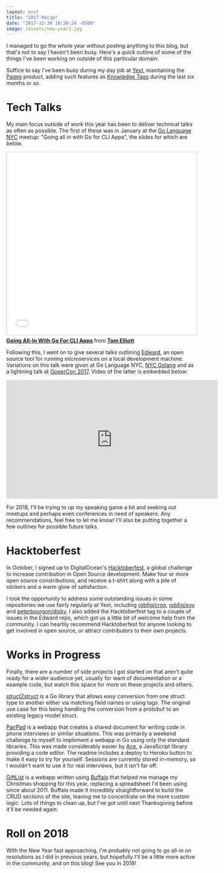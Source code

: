 ```yaml
---
layout: post
title: "2017 Recap"
date: "2017-12-30 18:20:24 -0500"
image: /assets/new-year1.jpg
---
```


I managed to go the whole year without posting anything to this blog, but that's not to say I haven't been busy. Here's a quick outline of some of the things I've been working on outside of this particular domain.

Suffice to say I've been busy during my day job at [Yext](http://www.yext.com), maintaining the [Pages](http://www.yext.co.uk/products/pages/) product, adding such features as [Knowledge Tags](http://www.yext.co.uk/products/pages/features/) during the last six months or so.

# Tech Talks

My main focus outside of work this year has been to deliver technical talks as often as possible. The first of these was in January at the [Go Language NYC](https://www.meetup.com/golanguagenewyork/) meetup: "Going all in with Go for CLI Apps", the slides for which are below.

<iframe src="//www.slideshare.net/slideshow/embed_code/key/5cqPxdnboUL5XX" width="595" height="485" frameborder="0" marginwidth="0" marginheight="0" scrolling="no" style="border:1px solid #CCC; border-width:1px; margin-bottom:5px; max-width: 100%;" allowfullscreen> </iframe> <div style="margin-bottom:5px"> <strong> <a href="//www.slideshare.net/TomElliott16/going-allin-with-go-for-cli-apps" title="Going All-In With Go For CLI Apps" target="_blank">Going All-In With Go For CLI Apps</a> </strong> from <strong><a target="_blank" href="//www.slideshare.net/TomElliott16">Tom Elliott</a></strong> </div>

Following this, I went on to give several talks outlining [Edward](https://github.com/yext/edward), an open source tool for running microservices on a local development machine. Variations on this talk were given at Go Language NYC, [NYC Golang](https://www.meetup.com/nycgolang/events/240651548/) and as a lightning talk at [GoperCon 2017](https://gophercon.com/). Video of the latter is embedded below: 

<iframe width="560" height="315" src="https://www.youtube.com/embed/vqLhLMm-mE4" frameborder="0" allowfullscreen></iframe>

For 2018, I'll be trying to up my speaking game a bit and seeking out meetups and perhaps even conferences in need of speakers. Any recommendations, feel free to let me know! I'll also be putting together a few outlines for possible future talks.

# Hacktoberfest

In October, I signed up to DigitalOcean's [Hacktoberfest](https://hacktoberfest.digitalocean.com/), a global challenge to increase contribution in Open Source development. Make four or more open source constributions, and receive a t-shirt along with a pile of stickers and a warm glow of satisfaction.

I took the opportunity to address some outstanding issues in some repositories we use fairly regularly at Yext, including [robfig/cron](https://github.com/robfig/cron), [robfig/soy](https://github.com/robfig/soy) and [peterbourgon/diskv](https://github.com/peterbourgon/diskv). I also added the Hacktoberfest tag to a couple of issues in the Edward repo, which got us a little bit of welcome help from the community. I can heartily recommend Hacktoberfest for anyone looking to get involved in open source, or attract contributors to their own projects.

# Works in Progress

Finally, there are a number of side projects I got started on that aren't quite ready for a wider audience yet, usually for want of documentation or a example code, but watch this space for more on these projects and others.

[struct2struct](https://github.com/theothertomelliott/struct2struct) is a Go library that allows easy conversion from one struct type to another either via matching field names or using tags. The original use case for this being handling the conversion from a protobuf to an existing legacy model struct.

[PairPad](https://github.com/theothertomelliott/pairpad) is a webapp that creates a shared document for writing code in phone interviews or similar situations. This was primarily a weekend challenge to myself to implement a webapp in Go using only the standard libraries. This was made considerably easier by [Ace](https://ace.c9.io/), a JavaScript library providing a code editor. The readme includes a deploy to Heroku button to make it easy to try for yourself. Sessions are currently stored in-memory, so I wouldn't want to use it for real interviews, but it isn't far off.

[GiftList](https://github.com/theothertomelliott/giftlist) is a webapp written using [Buffalo](https://gobuffalo.io/) that helped me manage my Christmas shopping for this year, replacing a spreadsheet I'd been using since about 2011. Buffalo made it incredibly straightforward to build the CRUD sections of the site, leaving me to concentrate on the more custom logic. Lots of things to clean up, but I've got until next Thanksgiving before it'll be needed again.

# Roll on 2018

With the New Year fast approaching, I'm probably not going to go all-in on resolutions as I did in previous years, but hopefully I'll be a little more active in the community, and on this blog! See you in 2018!
